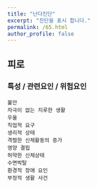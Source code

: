 ```yaml
---
title: "난다진단"
excerpt: "진단을 표시 합니다."
permalink: /65.html
author_profile: false
---
```

## 피로




### 특성 / 관련요인 / 위험요인

>                

    불안
    자극이 없는 지루한 생활
    우울
    직업적 요구
    생리적 상태
    격렬한 신체활동의 증가
    영양 결핍
    허약한 신체상태
    수면박탈
    환경적 장애 요인
    부정적 생활 사건


